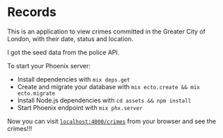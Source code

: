 # Records

This is an application to view crimes committed in the Greater City of London, with their date, status and location.

I got the seed data from the police API.



To start your Phoenix server:

  * Install dependencies with `mix deps.get`
  * Create and migrate your database with `mix ecto.create && mix ecto.migrate`
  * Install Node.js dependencies with `cd assets && npm install`
  * Start Phoenix endpoint with `mix phx.server`

Now you can visit [`localhost:4000/crimes`](http://localhost:4000/crimes) from your browser and see the crimes!!!

